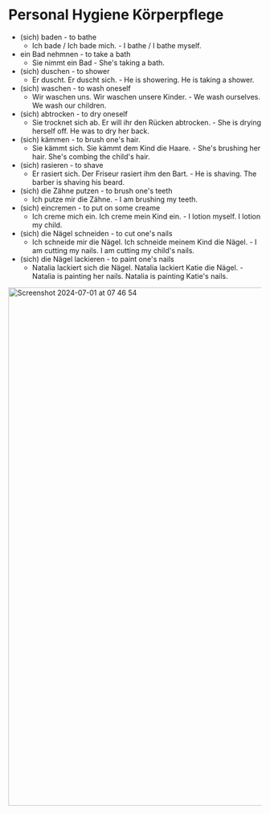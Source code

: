 # Personal Hygiene Körperpflege

-  (sich) baden - to bathe
    -  Ich bade / Ich bade mich. - I bathe / I bathe myself.
-  ein Bad nehmnen - to take a bath
    -  Sie nimmt ein Bad - She's taking a bath.
-  (sich) duschen - to shower
    -  Er duscht. Er duscht sich. - He is showering. He is taking a shower.
-  (sich) waschen - to wash oneself
    -  Wir waschen uns. Wir waschen unsere Kinder. - We wash ourselves. We wash our children.
-  (sich) abtrocken - to dry oneself
    -  Sie trocknet sich ab. Er will ihr den Rücken abtrocken. - She is drying herself off. He was to dry her back.
-  (sich) kämmen - to brush one's hair.
    -  Sie kämmt sich. Sie kämmt dem Kind die Haare. - She's brushing her hair. She's combing the child's hair.
-  (sich) rasieren - to shave
    -  Er rasiert sich. Der Friseur rasiert ihm den Bart. - He is shaving. The barber is shaving his beard.
-  (sich) die Zähne putzen - to brush one's teeth
    -  Ich putze mir die Zähne. - I am brushing my teeth.
-  (sich) eincremen - to put on some creame
    -  Ich creme mich ein. Ich creme mein Kind ein. - I lotion myself. I lotion my child.
-  (sich) die Nägel schneiden - to cut one's nails
    -  Ich schneide mir die Nägel. Ich schneide meinem Kind die Nägel. - I am cutting my nails. I am cutting my child's nails.
-  (sich) die Nägel lackieren - to paint one's nails
    -  Natalia lackiert sich die Nägel. Natalia lackiert Katie die Nägel. - Natalia is painting her nails. Natalia is painting Katie's nails.

<img width="1032" alt="Screenshot 2024-07-01 at 07 46 54" src="https://github.com/petrasvestartas/german_language/assets/18013985/df9dc0bd-a74d-4147-b953-9535d84dce47">
